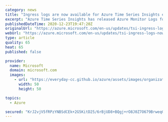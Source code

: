```yaml
---
category: news
title: "Ingress logs are now available for Azure Time Series Insights environments "
excerpt: "Azure Time Series Insights has released Azure Monitor Logs for errors that occur in the ingress pipeline. This category includes errors that occur when receiving events (such as failures to connect to an Event Source) and processing events (such as errors when parsing an event payload). "
publishedDateTime: 2020-12-23T19:47:20Z
originalUrl: "https://azure.microsoft.com/en-us/updates/tsi-ingress-logs-now-available/"
webUrl: "https://azure.microsoft.com/en-us/updates/tsi-ingress-logs-now-available/"
type: article
quality: 65
heat: 65
published: false

provider:
  name: Microsoft
  domain: microsoft.com
  images:
    - url: "https://everyday-cc.github.io/azure/assets/images/organizations/microsoft.com-50x50.jpg"
      width: 50
      height: 50

topics:
  - Azure

secured: "KrJ2vjV5fRPzYNBSdCEk+2G5KitD25/6rBjUD8+BQgj+rO8J0Z7O679BrweqGyjOqCKfZmcd/qpFrTQNoGf2NL2ZZv1rTZcvoCzA1jSY5IiWEljAksr8D0TTt/8c/0dukYw6HHmNYiRU/EBFdsh+Gjm4nyd4/BGofOjUbd4OkHiGu3HlHYHo99/93nCPW0EObdnV344K3NJqbEVE+6/oV8hS0p/SmcO8Ya6QDEWSpc0FmCQxc01e7G75LkSo0bV/kkoV0VF0XwGiOCKiCxKJ5O0PT0wBbitsI7urfZ0ZY/MbM6lDMpsiCmzhII2l/nrID+BozTEhPctsbbEhLSxNw10RiY5/6krcixryxqm5J6Y=;2064yUX8UgXkQ0BbC+KN+Q=="
---
```


